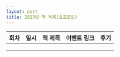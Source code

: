 ```yaml
---
layout: post
title: 2013년 책 목록(오프모임)
---
```



| 회차   | 일시   | 책 제목                                   | 이벤트 링크  |              후기                    |
| ----- |:------:| :-------------------------------------|:-------:|:---------------------------------------- |
|   |    |  |  |  |
|   |    |  |  |  |
|   |    |  |  |  |
